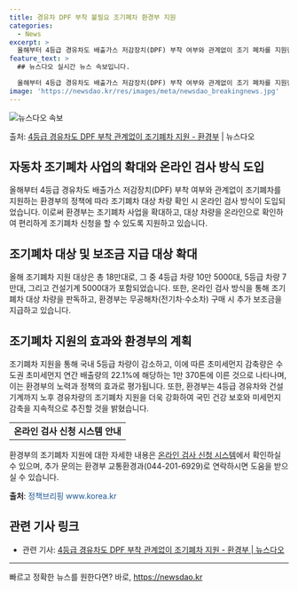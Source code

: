 ```yaml
---
title: 경유차 DPF 부착 불필요 조기폐차 환경부 지원
categories:
  - News
excerpt: >
  올해부터 4등급 경유차도 배출가스 저감장치(DPF) 부착 여부와 관계없이 조기 폐차를 지원한다. 환경부는 고…
feature_text: >
  ## 뉴스다오 실시간 뉴스 속보입니다.

  올해부터 4등급 경유차도 배출가스 저감장치(DPF) 부착 여부와 관계없이 조기 폐차를 지원한다. 환경부는 고…
image: 'https://newsdao.kr/res/images/meta/newsdao_breakingnews.jpg'
---
```


![뉴스다오 속보](https://newsdao.kr/res/images/meta/newsdao_breakingnews.jpg)

<p>출처: <a href="https://newsdao.kr/3173" rel="dofollow">4등급 경유차도 DPF 부착 관계없이 조기폐차 지원 - 환경부</a> | 뉴스다오</p>

<h2 data-ke-size="size26">자동차 조기폐차 사업의 확대와 온라인 검사 방식 도입</h2>
<p data-ke-size="size16">올해부터 4등급 경유차도 배출가스 저감장치(DPF) 부착 여부와 관계없이 조기폐차를 지원하는 환경부의 정책에 따라 조기폐차 대상 차량 확인 시 온라인 검사 방식이 도입되었습니다. 이로써 환경부는 조기폐차 사업을 확대하고, 대상 차량을 온라인으로 확인하여 편리하게 조기폐차 신청을 할 수 있도록 지원하고 있습니다.</p>

<h2 data-ke-size="size26">조기폐차 대상 및 보조금 지급 대상 확대</h2>
<p data-ke-size="size16">올해 조기폐차 지원 대상은 총 18만대로, 그 중 4등급 차량 10만 5000대, 5등급 차량 7만대, 그리고 건설기계 5000대가 포함되었습니다. 또한, 온라인 검사 방식을 통해 조기폐차 대상 차량을 판독하고, 환경부는 무공해차(전기차·수소차) 구매 시 추가 보조금을 지급하고 있습니다.</p>

<h2 data-ke-size="size26">조기폐차 지원의 효과와 환경부의 계획</h2>
<p data-ke-size="size16">조기폐차 지원을 통해 국내 5등급 차량이 감소하고, 이에 따른 초미세먼지 감축량은 수도권 초미세먼지 연간 배출량의 22.1%에 해당하는 1만 370톤에 이른 것으로 나타나며, 이는 환경부의 노력과 정책의 효과로 평가됩니다. 또한, 환경부는 4등급 경유차와 건설기계까지 노후 경유차량의 조기폐차 지원을 더욱 강화하여 국민 건강 보호와 미세먼지 감축을 지속적으로 추진할 것을 밝혔습니다.</p>

<p data-ke-size="size16"></p>
<p data-ke-size="size16"></p>
<table>
	<tbody>
		<tr>
			<td style="text-align: center; height: 17px;"><b>온라인 검사 신청 시스템 안내</b></td>
		</tr>
	</tbody>
</table>
<p data-ke-size="size16"></p>
<p data-ke-size="size16">환경부의 조기폐차 지원에 대한 자세한 내용은 <a href="https://escar.or.kr/checkEnter.do" target="_blank">온라인 검사 신청 시스템</a>에서 확인하실 수 있으며, 추가 문의는 환경부 교통환경과(044-201-6929)로 연락하시면 도움을 받으실 수 있습니다.</p>
<p data-ke-size="size16"><b>출처</b>: <span style="color: #1a5490;">정책브리핑 www.korea.kr</span></p>
<p data-ke-size="size16"></p>
<h2 data-ke-size="size26">관련 기사 링크</h2>
<ul>
	<li>관련 기사: <a href="https://newsdao.kr/3173" target="_blank">4등급 경유차도 DPF 부착 관계없이 조기폐차 지원 - 환경부 | 뉴스다오</a></li>
</ul>
<p data-ke-size="size16"></p>
<p data-ke-size="size16"></p>
<hr> 

빠르고 정확한 뉴스를 원한다면? 바로, <a href="https://newsdao.kr" rel="dofollow">https://newsdao.kr</a>


